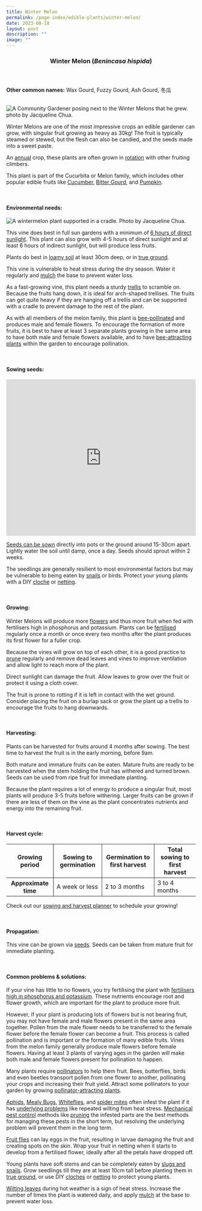 ```yaml
---
title: Winter Melon
permalink: /page-index/edible-plants/winter-melon/
date: 2023-08-18
layout: post
description: ""
image: ""
---
```

<header>
	<h3>Winter Melon (<em>Benincasa hispida</em>)</h3>
</header>
	
<section>
	<p><strong>Other common names:</strong> Wax Gourd, Fuzzy Gourd, Ash Gourd, 冬瓜</p>
	<br>
</section>

<section>
	<img title="A Community Gardener posing next to the Winter Melons that he grew. photo by Jacqueline Chua." src="/images/Gardeners/Harvesting%20(8).jpg">
	<p>Winter Melons are one of the most impressive crops an edible gardener can grow, with singular fruit growing as heavy as 30kg! The fruit is typically steamed or stewed, but the flesh can also be candied, and the seeds made into a sweet paste.</p>
	<p>An <a href="/learn-more-about-gardening/glossary/#a">annual</a> crop, these plants are often grown in <a href="/page-index/horticulture-techniques/crop-rotation/">rotation</a> with other fruiting climbers.</p>
	<p>This plant is part of the Cucurbita or Melon family, which includes other popular edible fruits like <a href="/page-index/edible-plants/cucumber/">Cucumber</a>, <a href="/page-index/edible-plants/bitter-gourd/">Bitter Gourd</a>, and <a href="/page-index/edible-plants/pumpkin/">Pumpkin</a>.</p>
	<br>
</section>

<section>
	<h4>Environmental needs:</h4>
	<img title="A wintermelon plant supported in a cradle. Photo by Jacqueline Chua." src="/images/Hardscapes/Cradle_JacChua%20(1).jpg">
	<p>This vine does best in full sun gardens with a minimum of <a href="/page-index/horticulture-techniques/gauging-light/">6 hours of direct sunlight</a>. This plant can also grow with 4-5 hours of direct sunlight and at least 6 hours of indirect sunlight, but will produce less fruits.</p>
	<p>Plants do best in <a href="/page-index/horticulture-techniques/soil/">loamy soil</a> at least 30cm deep, or in <a href="/page-index/horticulture-techniques/true-ground/">true ground</a>. </p>
	<p>This vine is vulnerable to heat stress during the dry season. Water it regularly and <a href="/page-index/horticulture-techniques/mulching/">mulch</a> the base to prevent water loss.</p>
		<p>As a fast-growing vine, this plant needs a sturdy <a href="/page-index/hardscapes/trellises">trellis</a> to scramble on. Because the fruits hang down, it is ideal for arch-shaped trellises. The fruits can get quite heavy if they are hanging off a trellis and can be supported with a cradle to prevent damage to the rest of the plant.</p>	
	<p>As with all members of the melon family, this plant is <a href="/page-index/biodiversity/pollinators/">bee-pollinated</a> and produces male and female flowers. To encourage the formation of more fruits, it is best to have at least 3 separate plants growing in the same area to have both male and female flowers available, and to have <a href="/page-index/glossary/biodiversity-attracting-plants/">bee-attracting plants</a> within the garden to encourage pollination.</p>
	<br>
</section>

<section>
  <h4>Sowing seeds:</h4>
		<iframe allowfullscreen="" allow="accelerometer; autoplay; clipboard-write; encrypted-media; gyroscope; picture-in-picture; web-share" frameborder="0" title="YouTube video player" src="https://www.youtube.com/embed/x7J87wY7U6s" height="415" width="100%"></iframe><br>
	<p><a href="/page-index/horticulture-techniques/propagating-by-seed/">Seeds can be sown</a> directly into pots or the ground around 15-30cm apart. Lightly water the soil until damp, once a day. Seeds should sprout within 2 weeks.</p>
	<p>The seedlings are generally resilient to most environmental factors but may be vulnerable to being eaten by <a href="/page-index/pests/snails-and-slugs/">snails</a> or birds. Protect your young plants with a DIY <a href="/page-index/horti-culture-techniques/cloches/">cloche</a> or <a href="/page-index/hardscapes/netting/">netting</a>.</p>
	<br>
</section>

<section>
	<h4>Growing:</h4>
	<p>Winter Melons will produce more <a href="/learn-more-about-gardening/glossary/#flower">flowers</a> and thus more fruit when fed with fertilisers high in phosphorus and potassium. Plants can be <a href="/page-index/horticulture-techniques/fertilising/">fertilised</a> regularly once a month or once every two months after the plant produces its first flower for a fuller crop.</p>
	<p>Because the vines will grow on top of each other, it is a good practice to <a href="/page-index/horticulture-techniques/pruning">prune</a> regularly and remove dead leaves and vines to improve ventilation and allow light to reach more of the plant.</p>
	<p>Direct sunlight can damage the fruit. Allow leaves to grow over the fruit or protect it using a cloth cover.</p>
		<p>The fruit is prone to rotting if it is left in contact with the wet ground. Consider placing the fruit on a burlap sack or grow the plant up a trellis to encourage the fruits to hang downwards.</p>
	<br>
</section>

<section>
	<h4>Harvesting:</h4>
	<p>Plants can be harvested for fruits around 4 months after sowing. The best time to harvest the fruit is in the early morning, before 9am.</p>
	<p>Both mature and immature fruits can be eaten. Mature fruits are ready to be harvested when the stem holding the fruit has withered and turned brown. Seeds can be used from ripe fruit for immediate planting.</p>
	<p>Because the plant requires a lot of energy to produce a singular fruit, most plants will produce 3-5 fruits before withering. Larger fruits can be grown if there are less of them on the vine as the plant concentrates nutrients and energy into the remaining fruit.</p>
	<br>
</section>

<section>
	<h4>Harvest cycle:</h4>
	<table>
		<thead>
			<tr>
				<th style="border-bottom:0px; border-right:solid 1px;">Growing period</th>
				<th style="border-bottom:0px; border-right:solid 1px;">Sowing to germination</th>
				<th style="border-bottom:0px; border-right:solid 1px;">Germination to first harvest</th>
				<th style="border-bottom:0px; border-left:solid 1px;">Total sowing to first harvest</th>
			</tr>
		</thead>
		<tbody>
			<tr>
				<th style="border-right:solid 1px;">Approximate time</th>
				<td style="border-right:solid 1px;">A week or less</td>
				<td style="border-right:solid 1px;">2 to 3 months</td>
				<td style="border-left:solid 1px;">3 to 4 months</td>
			</tr>
		</tbody>
	</table>
	<p>Check out our&nbsp;<a href="https://staging.dmhtu0pi4p9u7.amplifyapp.com/digital-tools/sowing-planner/">sowing and harvest planner</a>&nbsp;to schedule your growing! </p>
<br>
</section>

<section>
	<h4>Propagation:</h4>
	<p>This vine can be grown via <a href="/page-index/horticulture-techniques/propagating-by-seeds/">seeds</a>. Seeds can be taken from mature fruit for immediate planting.</p>
	<br>
</section>

<section>
	<h4>Common problems &amp; solutions:</h4>
<p>If your vine has little to no flowers, you try fertilising the plant with <a href="/page-index/horticulture-techniques/fertilising/">fertilisers high in phosphorus and potassium</a>. These nutrients encourage root and flower growth, which are important for the plant to produce more fruit.</p>
	<p>However, if your plant is producing lots of flowers but is not bearing fruit, you may not have female and male flowers present in the same area together. Pollen from the male flower needs to be transferred to the female flower before the female flower can become a fruit. This process is called pollination and is important or the formation of many edible fruits. Vines from the melon family generally produce male flowers before female flowers. Having at least 3 plants of varying ages in the garden will make both male and female flowers present for pollination to happen. </p>
	<p>Many plants require <a href="/page-index/biodiversity/pollinators/">pollinators</a> to help them fruit. Bees, butterflies, birds and even beetles transport pollen from one flower to another, pollinating your crops and increasing their fruit yield. Attract some pollinators to your garden by growing <a href="/page-index/glossary/biodiversity-attracting-plants/">pollinator-attracting plants</a>. </p>
		<p><a href="/page-index/pests/aphids/">Aphids</a>, <a href="/page-index/pests/mealy-bugs/">Mealy Bugs</a>, <a href="/page-index/pests/whiteflies/">Whiteflies</a>, and <a href="/page-index/pests/spider-mites/">spider mites</a> often infest the plant if it has <a href="/learn-more-about-gardening/plant-problems/">underlying problems</a> like repeated wilting from heat stress. <a href="/horticulture-techniques/pest-control/">Mechanical pest control</a> methods like <a href="/page-index/horticulture-techniques/pruning/">pruning</a> the infested parts are the best methods for managing these pests in the short term, but resolving the underlying problem will prevent them in the long term.</p>
		<p><a href="/page-index/pests/oriental-fruit-flies">Fruit flies</a> can lay eggs in the fruit, resulting in larvae damaging the fruit and creating spots on the skin. Wrap your fruit in netting when it starts to develop from a fertilised flower, ideally after all the petals have dropped off. </p>
	<p>Young plants have soft stems and can be completely eaten by <a href="/page-index/pests/snails-and-slugs/">slugs and snails</a>. Grow seedlings till they are at least 10cm tall before planting them in <a href="/page-index/horticulture-techniques/true-ground/">true ground</a>, or use DIY <a href="/page-index/horticulture-techniques/cloches/">cloches</a> or <a href="/page-index/hardscapes/netting/">netting</a> to protect young plants. </p>
	<p><a href="/page-index/plant-problems/wilting/">Wilting leaves</a> during hot weather is a sign of heat stress. Increase the number of times the plant is watered daily, and apply <a href="/page-index/horticulture-techniques/mulching/">mulch</a> at the base to prevent water loss.</p>
	<br>
</section>